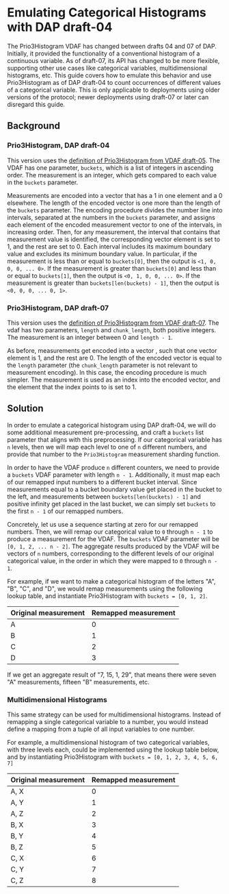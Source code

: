 # Emulating Categorical Histograms with DAP draft-04

The Prio3Histogram VDAF has changed between drafts 04 and 07 of DAP. Initially,
it provided the functionality of a conventional histogram of a continuous
variable. As of draft-07, its API has changed to be more flexible, supporting
other use cases like categorical variables, multidimensional histograms, etc.
This guide covers how to emulate this behavior and use Prio3Histogram as of DAP
draft-04 to count occurrences of different values of a categorical variable.
This is only applicable to deployments using older versions of the protocol;
newer deployments using draft-07 or later can disregard this guide.

## Background

### Prio3Histogram, DAP draft-04

This version uses the [definition of Prio3Histogram from VDAF
draft-05](https://www.ietf.org/archive/id/draft-irtf-cfrg-vdaf-05.html#name-prio3histogram).
The VDAF has one parameter, `buckets`, which is a list of integers in ascending
order. The measurement is an integer, which gets compared to each value in the
`buckets` parameter.

Measurements are encoded into a vector that has a 1 in one element and a 0
elsewhere. The length of the encoded vector is one more than the length of the
`buckets` parameter. The encoding procedure divides the number line into
intervals, separated at the numbers in the `buckets` parameter, and assigns each
element of the encoded measurement vector to one of the intervals, in increasing
order. Then, for any measurement, the interval that contains that measurement
value is identified, the corresponding vector element is set to 1, and the rest
are set to 0. Each interval includes its maximum boundary value and excludes its
minimum boundary value. In particular, if the measurement is less than or equal
to `buckets[0]`, then the output is `<1, 0, 0, 0, ... 0>`. If the measurement is
greater than `buckets[0]` and less than or equal to `buckets[1]`, then the
output is `<0, 1, 0, 0, ... 0>`. If the measurement is greater than
`buckets[len(buckets) - 1]`, then the output is `<0, 0, 0, ... 0, 1>`.

### Prio3Histogram, DAP draft-07

This version uses the [definition of Prio3Histogram from VDAF
draft-07](https://www.ietf.org/archive/id/draft-irtf-cfrg-vdaf-07.html#name-prio3histogram).
The vdaf has two parameters, `length` and `chunk_length`, both positive
integers. The measurement is an integer between 0 and `length - 1`.

As before, measurements get encoded into a vector , such that one vector element
is 1, and the rest are 0. The length of the encoded vector is equal to the
`length` parameter (the `chunk_length` parameter is not relevant to measurement
encoding). In this case, the encoding procedure is much simpler. The measurement
is used as an index into the encoded vector, and the element that the index
points to is set to 1.

## Solution

In order to emulate a categorical histogram using DAP draft-04, we will do some
additional measurement pre-processing, and craft a `buckets` list parameter that
aligns with this preprocessing. If our categorical variable has `n` levels, then
we will map each level to one of `n` different numbers, and provide that number
to the `Prio3Histogram` measurement sharding function.

In order to have the VDAF produce `n` different counters, we need to provide a
`buckets` VDAF parameter with length `n - 1`. Additionally, it must map each of
our remapped input numbers to a different bucket interval. Since measurements
equal to a bucket boundary value get placed in the bucket to the left, and
measurements between `buckets[len(buckets) - 1]` and positive infinity get
placed in the last bucket, we can simply set `buckets` to the first `n - 1` of
our remapped numbers.

Concretely, let us use a sequence starting at zero for our remapped numbers.
Then, we will remap our categorical value to `0` through `n - 1` to produce a
measurement for the VDAF. The `buckets` VDAF parameter will be
`[0, 1, 2, ... n - 2]`. The aggregate results produced by the VDAF will be
vectors of `n` numbers, corresponding to the different levels of our original
categorical value, in the order in which they were mapped to `0` through
`n - 1`.

For example, if we want to make a categorical histogram of the letters "A", "B",
"C", and "D", we would remap measurements using the following lookup table, and
instantiate Prio3Histogram with `buckets = [0, 1, 2]`.

|Original measurement|Remapped measurement|
|---|---|
| A | 0 |
| B | 1 |
| C | 2 |
| D | 3 |

If we get an aggregate result of "7, 15, 1, 29", that means there were seven "A"
measurements, fifteen "B" measurements, etc.

### Multidimensional Histograms

This same strategy can be used for multidimensional histograms. Instead of
remapping a single categorical variable to a number, you would instead define a
mapping from a tuple of all input variables to one number.

For example, a multidimensional histogram of two categorical variables, with
three levels each, could be implemented using the lookup table below, and
by instantiating Prio3Histogram with `buckets = [0, 1, 2, 3, 4, 5, 6, 7]`

|Original measurement|Remapped measurement|
|------|---|
| A, X | 0 |
| A, Y | 1 |
| A, Z | 2 |
| B, X | 3 |
| B, Y | 4 |
| B, Z | 5 |
| C, X | 6 |
| C, Y | 7 |
| C, Z | 8 |
